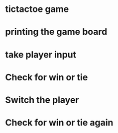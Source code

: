 # tictactoe game

# printing the game board

# take player input

# Check for win or tie

# Switch the player

# Check for win or tie again
